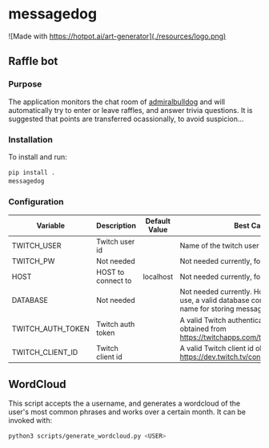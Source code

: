 # messagedog

![Made with https://hotpot.ai/art-generator](./resources/logo.png)

## Raffle bot

### Purpose

The application monitors the chat room of
[admiralbulldog](https://www.twitch.tv/admiralbulldog) and
will automatically try to enter or leave raffles,
and answer trivia questions.
It is suggested that points are transferred ocassionally, to avoid suspicion...

### Installation

To install and run:
```bash
pip install .
messagedog
```

### Configuration

| Variable          | Description        | Default Value | Best Case                                                                                                       |
| ----------------- | ------------------ | ------------- | --------------------------------------------------------------------------------------------------------------- |
| TWITCH_USER       | Twitch user id     |               | Name of the twitch user to log in as  id.                                                                       |
| TWITCH_PW         | Not needed         |               | Not needed currently, for future use.                                                                           |
| HOST              | HOST to connect to | localhost     | Not needed currently, for future use.                                                                           |
| DATABASE          | Not needed         |               | Not needed currently. However, for future use, a valid database connection string or name for storing messages. |
| TWITCH_AUTH_TOKEN | Twitch auth token  |               | A valid Twitch authentication token obtained from <https://twitchapps.com/tmi/>>.                               |
| TWITCH_CLIENT_ID  | Twitch client id   |               | A valid Twitch client id obtained from <https://dev.twitch.tv/console/apps/create>>.                            |

## WordCloud

This script accepts the a username, and generates a wordcloud of the
user's most common phrases and works over a certain month. It can be invoked with:

```bash
python3 scripts/generate_wordcloud.py <USER>
```
